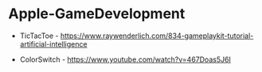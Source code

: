 # Apple-GameDevelopment

- TicTacToe - https://www.raywenderlich.com/834-gameplaykit-tutorial-artificial-intelligence

- ColorSwitch - https://www.youtube.com/watch?v=467Doas5J6I
